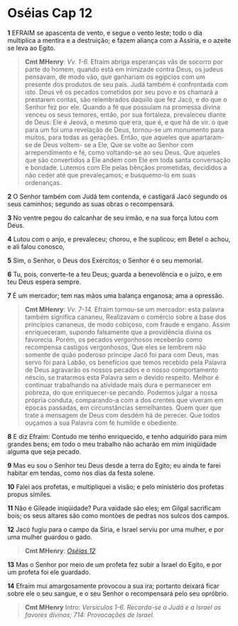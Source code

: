 # Oséias Cap 12

**1** 	EFRAIM se apascenta de vento, e segue o vento leste; todo o dia multiplica a mentira e a destruição; e fazem aliança com a Assíria, e o azeite se leva ao Egito.

> **Cmt MHenry**: *Vv. 1-6.* Efraim abriga esperanças vãs de socorro por parte do homem, quando está em inimizade contra Deus, os judeus pensavam, de modo vão, que ganhariam os egípcios com um presente dos produtos de seu país. Judá também é confrontada com isto. Deus vê os pecados cometidos por seu povo e os chamará a prestarem contas, são relembrados daquilo que fez Jacó, e do que o Senhor fez por ele. Quando a fé que possuíam na promessa divina venceu os seus temores, então, por sua fortaleza, prevaleceu diante de Deus. Ele é Jeová, o mesmo que era, que é, e que há de vir. o que para um foi uma revelação de Deus, tornou-se um monumento para muitos, para todas as gerações. Então, que aqueles que apartaram-se de Deus voltem- se a Ele, Que se volte ao Senhor com arrependimento e fé, como voltando-se ao seu Deus. Que aqueles que são convertidos a Ele andem com Ele em toda santa conversação e bondade. Lutemos com Ele pelas bênçãos prometidas, decididos a não ceder até que prevaleçamos; e busquemo-lo em suas ordenanças.

**2** 	O Senhor também com Judá tem contenda, e castigará Jacó segundo os seus caminhos; segundo as suas obras o recompensará.

**3** 	No ventre pegou do calcanhar de seu irmão, e na sua força lutou com Deus.

**4** 	Lutou com o anjo, e prevaleceu; chorou, e lhe suplicou; em Betel o achou, e ali falou conosco,

**5** 	Sim, o Senhor, o Deus dos Exércitos; o Senhor é o seu memorial.

**6** 	Tu, pois, converte-te a teu Deus; guarda a benevolência e o juízo, e em teu Deus espera sempre.

**7** 	É um mercador; tem nas mãos uma balança enganosa; ama a opressão.

> **Cmt MHenry**: *Vv. 7-14.* Efraim tornou-se um mercador: esta palavra também significa cananeu, Realizavam o comércio sobre a base dos princípios cananeus, de modo cobiçoso, com fraude e engano. Assim enriqueceram, supondo falsamente que a providência divina os favorecia. Porém, os pecados vergonhosos receberão como recompensa castigos vergonhosos, Que eles se lembrem não somente de quão poderoso príncipe Jacó foi para com Deus, mas servo foi para Labão, os benefícios que temos recebido pela Palavra de Deus agravarão os nossos pecados e o nosso comportamento néscio, se tratarmos esta Palavra sem o devido respeito. Melhor é continuar trabalhando na atividade mais dura e permanecer em pobreza, do que enriquecer-se pecando. Podemos julgar a nossa própria conduta, comparando-a com a dos crentes que viveram em épocas passadas, em circunstâncias semelhantes. Quem quer que trate a mensagem de Deus com desdém há de perecer. Que todos ouçamos a sua Palavra com fé humilde e obediente.

**8** 	E diz Efraim: Contudo me tenho enriquecido, e tenho adquirido para mim grandes bens; em todo o meu trabalho não acharão em mim iniqüidade alguma que seja pecado.

**9** 	Mas eu sou o Senhor teu Deus desde a terra do Egito; eu ainda te farei habitar em tendas, como nos dias da festa solene.

**10** 	Falei aos profetas, e multipliquei a visão; e pelo ministério dos profetas propus símiles.

**11** 	Não é Gileade iniqüidade? Pura vaidade são eles; em Gilgal sacrificam bois; os seus altares são como montões de pedras nos sulcos dos campos.

**12** 	Jacó fugiu para o campo da Síria, e Israel serviu por uma mulher, e por uma mulher guardou o gado.

> **Cmt MHenry**: *[Oséias 12](../28A-Os/12.md#0)*

**13** 	Mas o Senhor por meio de um profeta fez subir a Israel do Egito, e por um profeta foi ele guardado.

**14** 	Efraim mui amargosamente provocou a sua ira; portanto deixará ficar sobre ele o seu sangue, e o seu Senhor o recompensará pelo seu opróbrio.


> **Cmt MHenry** Intro: *Versículos 1-6. Recorda-se a Judá e a Israel os favores divinos; 7­14: Provocações de Israel.*